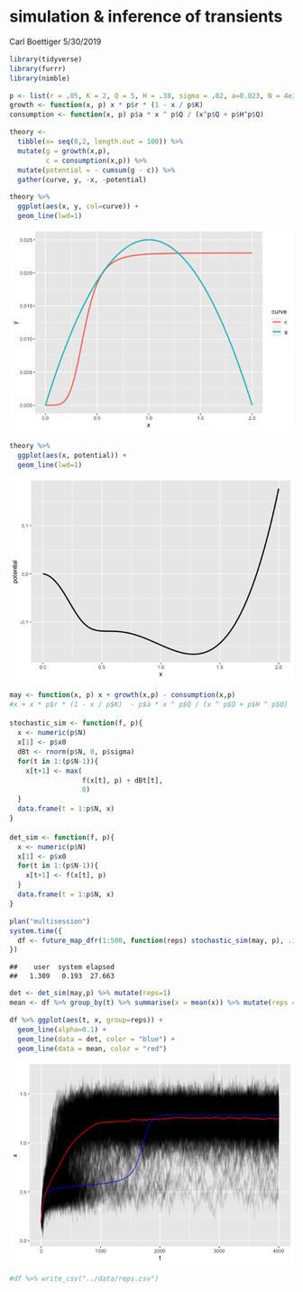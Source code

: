 simulation & inference of transients
================
Carl Boettiger
5/30/2019

``` r
library(tidyverse)
library(furrr)
library(nimble)
```

``` r
p <- list(r = .05, K = 2, Q = 5, H = .38, sigma = .02, a=0.023, N = 4e3, x0 = 0.2)
growth <- function(x, p) x * p$r * (1 - x / p$K)
consumption <- function(x, p) p$a * x ^ p$Q / (x^p$Q + p$H^p$Q)
```

``` r
theory <- 
  tibble(x= seq(0,2, length.out = 100)) %>%
  mutate(g = growth(x,p), 
         c = consumption(x,p)) %>%
  mutate(potential = - cumsum(g - c)) %>%
  gather(curve, y, -x, -potential) 
```

``` r
theory %>%
  ggplot(aes(x, y, col=curve)) +
  geom_line(lwd=1)
```

![](ghost-sims_files/figure-gfm/noisy_switch-1.png)<!-- -->

``` r
theory %>%
  ggplot(aes(x, potential)) + 
  geom_line(lwd=1)
```

![](ghost-sims_files/figure-gfm/unnamed-chunk-4-1.png)<!-- -->

``` r
may <- function(x, p) x + growth(x,p) - consumption(x,p)
#x + x * p$r * (1 - x / p$K)  - p$a * x ^ p$Q / (x ^ p$Q + p$H ^ p$Q)

stochastic_sim <- function(f, p){
  x <- numeric(p$N)
  x[1] <- p$x0
  dBt <- rnorm(p$N, 0, p$sigma)
  for(t in 1:(p$N-1)){
    x[t+1] <- max( 
                  f(x[t], p) + dBt[t],
                  0)
  }
  data.frame(t = 1:p$N, x)
}

det_sim <- function(f, p){
  x <- numeric(p$N)
  x[1] <- p$x0
  for(t in 1:(p$N-1)){
    x[t+1] <- f(x[t], p)
  }
  data.frame(t = 1:p$N, x)
}
```

``` r
plan("multisession")
system.time({
  df <- future_map_dfr(1:500, function(reps) stochastic_sim(may, p), .id = "reps")
})
```

    ##    user  system elapsed 
    ##   1.309   0.193  27.663

``` r
det <- det_sim(may,p) %>% mutate(reps=1)
mean <- df %>% group_by(t) %>% summarise(x = mean(x)) %>% mutate(reps = 1)
```

``` r
df %>% ggplot(aes(t, x, group=reps)) + 
  geom_line(alpha=0.1) +
  geom_line(data = det, color = "blue") + 
  geom_line(data = mean, color = "red")
```

![](ghost-sims_files/figure-gfm/unnamed-chunk-8-1.png)<!-- -->

``` r
#df %>% write_csv("../data/reps.csv")
```
